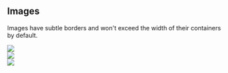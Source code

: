 ## Images

Images have subtle borders and won't exceed the width of their containers by default.

<div class="grid">
  <div class="column">
    <img src="https://unsplash.it/800/600/?random">
  </div>
  <div class="column">
    <img src="https://unsplash.it/800/600/?random">
  </div>
  <div class="column">
    <img src="https://unsplash.it/800/600/?random">
  </div>
</div>
